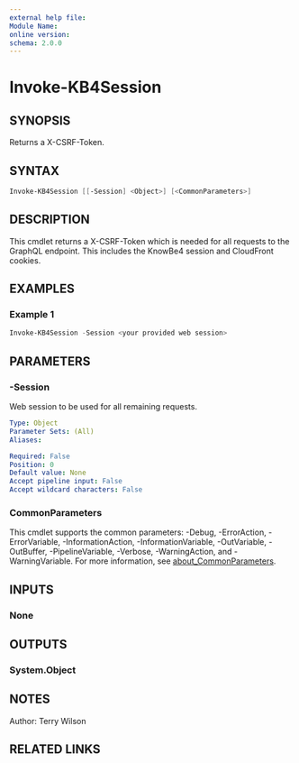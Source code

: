 ```yaml
---
external help file:
Module Name:
online version:
schema: 2.0.0
---
```


# Invoke-KB4Session

## SYNOPSIS

Returns a X-CSRF-Token.

## SYNTAX

```powershell
Invoke-KB4Session [[-Session] <Object>] [<CommonParameters>]
```

## DESCRIPTION

This cmdlet returns a X-CSRF-Token which is needed for all requests to the GraphQL endpoint. This includes the KnowBe4 session and CloudFront cookies.

## EXAMPLES

### Example 1

```powershell
Invoke-KB4Session -Session <your provided web session>
```

## PARAMETERS

### -Session

Web session to be used for all remaining requests.

```yaml
Type: Object
Parameter Sets: (All)
Aliases:

Required: False
Position: 0
Default value: None
Accept pipeline input: False
Accept wildcard characters: False
```

### CommonParameters

This cmdlet supports the common parameters: -Debug, -ErrorAction, -ErrorVariable, -InformationAction, -InformationVariable, -OutVariable, -OutBuffer, -PipelineVariable, -Verbose, -WarningAction, and -WarningVariable. For more information, see [about_CommonParameters](http://go.microsoft.com/fwlink/?LinkID=113216).

## INPUTS

### None

## OUTPUTS

### System.Object

## NOTES

Author: Terry Wilson

## RELATED LINKS
